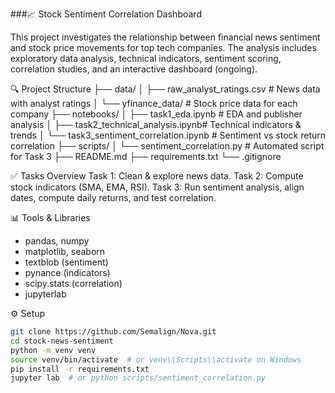 ###📈 Stock Sentiment Correlation Dashboard

This project investigates the relationship between financial news sentiment and stock price movements for top tech companies. The analysis includes exploratory data analysis, technical indicators, sentiment scoring, correlation studies, and an interactive dashboard (ongoing).

🔍 Project Structure
├── data/
│   ├── raw_analyst_ratings.csv       # News data with analyst ratings
│   └── yfinance_data/                # Stock price data for each company
├── notebooks/
│   ├── task1_eda.ipynb               # EDA and publisher analysis
│   ├── task2_technical_analysis.ipynb# Technical indicators & trends
│   └── task3_sentiment_correlation.ipynb  # Sentiment vs stock return correlation
├── scripts/
│   └── sentiment_correlation.py      # Automated script for Task 3
├── README.md
├── requirements.txt
└── .gitignore

✅ Tasks Overview
Task 1: Clean & explore news data.
Task 2: Compute stock indicators (SMA, EMA, RSI).
Task 3: Run sentiment analysis, align dates, compute daily returns, and test correlation.

📊 Tools & Libraries
- pandas, numpy
- matplotlib, seaborn
- textblob (sentiment)
- pynance (indicators)
- scipy.stats (correlation)
- jupyterlab

⚙️ Setup
```bash
git clone https://github.com/Semalign/Nova.git
cd stock-news-sentiment
python -m venv venv
source venv/bin/activate  # or venv\\Scripts\\activate on Windows
pip install -r requirements.txt
jupyter lab  # or python scripts/sentiment_correlation.py
